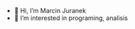 - 👋 Hi, I’m Marcin Juranek
- 👀 I’m interested in programing, analisis


<!---
marcinJ81/marcinJ81 is a ✨ special ✨ repository because its `README.md` (this file) appears on your GitHub profile.
You can click the Preview link to take a look at your changes.
--->
